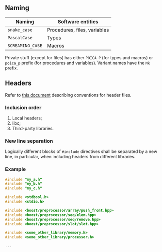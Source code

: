 ## Naming

| Naming | Software entities |
|--------|-------------------|
| `snake_case` | Procedures, files, variables |
| `PascalCase` | Types |
| `SCREAMING_CASE` | Macros |

Private stuff (except for files) has either `POICA_P` (for types and macros) or `poica_p` prefix (for procedures and variables). Variant names have the `Mk` prefix.

## Headers

Refer to [this document](http://www.umich.edu/~eecs381/handouts/CHeaderFileGuidelines.pdf) describing conventions for header files.

### Inclusion order

 1. Local headers;
 2. libc;
 3. Third-party libraries.

### New line separation
Logically different blocks of `#include` directives shall be separated by a new line, in particular, when including headers from different libraries.

### Example
```c
#include "my_a.h"
#include "my_b.h"
#include "my_c.h"

#include <stdbool.h>
#include <stdio.h>

#include <boost/preprocessor/array/push_front.hpp>
#include <boost/preprocessor/seq/elem.hpp>
#include <boost/preprocessor/seq/remove.hpp>
#include <boost/preprocessor/slot/slot.hpp>

#include <some_other_library/memory.h>
#include <some_other_library/processor.h>

...
```
